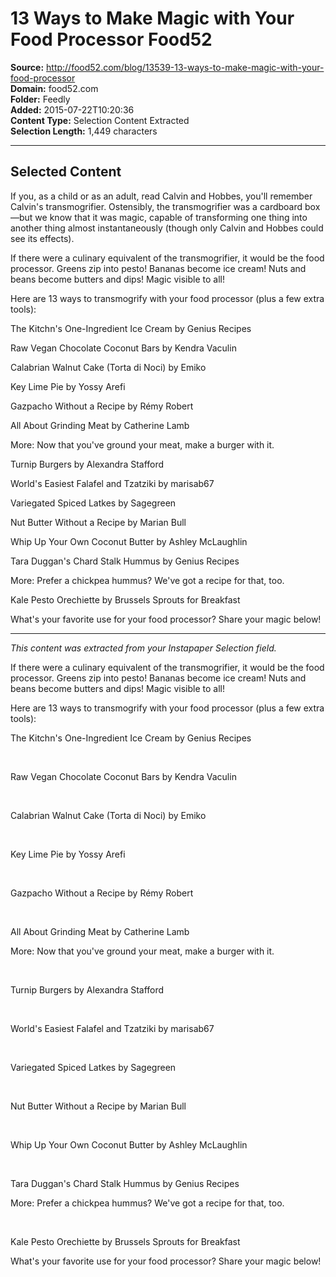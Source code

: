 # 13 Ways to Make Magic with Your Food Processor Food52

**Source:** http://food52.com/blog/13539-13-ways-to-make-magic-with-your-food-processor  
**Domain:** food52.com  
**Folder:** Feedly  
**Added:** 2015-07-22T10:20:36  
**Content Type:** Selection Content Extracted  
**Selection Length:** 1,449 characters  


---

## Selected Content

If you, as a child or as an adult, read Calvin and Hobbes, you'll remember Calvin's transmogrifier. Ostensibly, the transmogrifier was a cardboard box—but we know that it was magic, capable of transforming one thing into another thing almost instantaneously (though only Calvin and Hobbes could see its effects).

If there were a culinary equivalent of the transmogrifier, it would be the food processor. Greens zip into pesto! Bananas become ice cream! Nuts and beans become butters and dips! Magic visible to all!

Here are 13 ways to transmogrify with your food processor (plus a few extra tools):

The Kitchn's One-Ingredient Ice Cream by Genius Recipes

Raw Vegan Chocolate Coconut Bars by Kendra Vaculin

Calabrian Walnut Cake (Torta di Noci) by Emiko

Key Lime Pie by Yossy Arefi

Gazpacho Without a Recipe by Rémy Robert

All About Grinding Meat by Catherine Lamb

More: Now that you've ground your meat, make a burger with it.

Turnip Burgers by Alexandra Stafford

World's Easiest Falafel and Tzatziki by marisab67

Variegated Spiced Latkes by Sagegreen

Nut Butter Without a Recipe by Marian Bull

Whip Up Your Own Coconut Butter by Ashley McLaughlin

Tara Duggan's Chard Stalk Hummus by Genius Recipes

More: Prefer a chickpea hummus? We've got a recipe for that, too.

Kale Pesto Orechiette by Brussels Sprouts for Breakfast

What's your favorite use for your food processor? Share your magic below!

---

*This content was extracted from your Instapaper Selection field.*

If there were a culinary equivalent of the transmogrifier, it would be the food processor. Greens zip into pesto! Bananas become ice cream! Nuts and beans become butters and dips! Magic visible to all!

Here are 13 ways to transmogrify with your food processor (plus a few extra tools):

The Kitchn's One-Ingredient Ice Cream by Genius Recipes

 

Raw Vegan Chocolate Coconut Bars by Kendra Vaculin

 

Calabrian Walnut Cake (Torta di Noci) by Emiko

 

Key Lime Pie by Yossy Arefi

 

Gazpacho Without a Recipe by Rémy Robert 

 

All About Grinding Meat by Catherine Lamb

More: Now that you've ground your meat, make a burger with it.

 

Turnip Burgers by Alexandra Stafford

 

World's Easiest Falafel and Tzatziki by marisab67

 

Variegated Spiced Latkes by Sagegreen

 

Nut Butter Without a Recipe by Marian Bull

 

Whip Up Your Own Coconut Butter by Ashley McLaughlin

 

Tara Duggan's Chard Stalk Hummus by Genius Recipes

More: Prefer a chickpea hummus? We've got a recipe for that, too.

 

Kale Pesto Orechiette by Brussels Sprouts for Breakfast

What's your favorite use for your food processor? Share your magic below!
